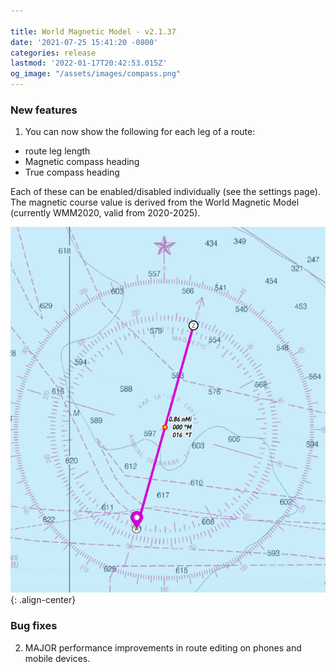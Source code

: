 ```yaml
---

title: World Magnetic Model - v2.1.37
date: '2021-07-25 15:41:20 -0800'
categories: release
lastmod: '2022-01-17T20:42:53.015Z'
og_image: "/assets/images/compass.png"
---
```


### New features

1. You can now show the following for each leg of a route:
  - route leg length
  - Magnetic compass heading
  - True compass heading


  Each of these can be enabled/disabled individually (see the settings page).  The magnetic course value is derived from the World Magnetic Model (currently WMM2020, valid from 2020-2025). 

  ![](/assets/images/compass.png){: .align-center}

### Bug fixes

2. MAJOR performance improvements in route editing on phones and mobile devices.  




